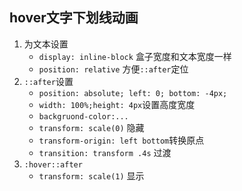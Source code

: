 

## hover文字下划线动画
1. 为文本设置
    * `display: inline-block` 盒子宽度和文本宽度一样
    * `position: relative` 方便`::after`定位
2. `::after`设置
    * `position: absolute; left: 0; bottom: -4px;`
    * `width: 100%;height: 4px`设置高度宽度
    * `backgruond-color:...`
    * `transform: scale(0)` 隐藏
    * `transform-origin: left bottom`转换原点
    * `transition: transform .4s` 过渡
3. `:hover::after`
    * `transform: scale(1)` 显示